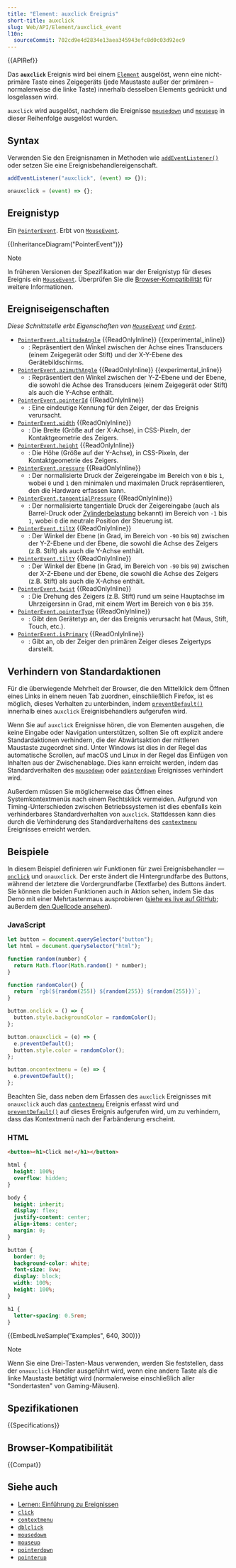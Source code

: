 ```yaml
---
title: "Element: auxclick Ereignis"
short-title: auxclick
slug: Web/API/Element/auxclick_event
l10n:
  sourceCommit: 702cd9e4d2834e13aea345943efc8d0c03d92ec9
---
```


{{APIRef}}

Das **`auxclick`** Ereignis wird bei einem [`Element`](/de/docs/Web/API/Element) ausgelöst, wenn eine nicht-primäre Taste eines Zeigegeräts (jede Maustaste außer der primären – normalerweise die linke Taste) innerhalb desselben Elements gedrückt und losgelassen wird.

`auxclick` wird ausgelöst, nachdem die Ereignisse [`mousedown`](/de/docs/Web/API/Element/mousedown_event) und [`mouseup`](/de/docs/Web/API/Element/mouseup_event) in dieser Reihenfolge ausgelöst wurden.

## Syntax

Verwenden Sie den Ereignisnamen in Methoden wie [`addEventListener()`](/de/docs/Web/API/EventTarget/addEventListener) oder setzen Sie eine Ereignisbehandlereigenschaft.

```js
addEventListener("auxclick", (event) => {});

onauxclick = (event) => {};
```

## Ereignistyp

Ein [`PointerEvent`](/de/docs/Web/API/PointerEvent). Erbt von [`MouseEvent`](/de/docs/Web/API/MouseEvent).

{{InheritanceDiagram("PointerEvent")}}

> [!NOTE]
> In früheren Versionen der Spezifikation war der Ereignistyp für dieses Ereignis ein [`MouseEvent`](/de/docs/Web/API/MouseEvent). Überprüfen Sie die [Browser-Kompatibilität](#browser-kompatibilität) für weitere Informationen.

## Ereigniseigenschaften

_Diese Schnittstelle erbt Eigenschaften von [`MouseEvent`](/de/docs/Web/API/MouseEvent) und [`Event`](/de/docs/Web/API/Event)._

- [`PointerEvent.altitudeAngle`](/de/docs/Web/API/PointerEvent/altitudeAngle) {{ReadOnlyInline}} {{experimental_inline}}
  - : Repräsentiert den Winkel zwischen der Achse eines Transducers (einem Zeigegerät oder Stift) und der X-Y-Ebene des Gerätebildschirms.
- [`PointerEvent.azimuthAngle`](/de/docs/Web/API/PointerEvent/azimuthAngle) {{ReadOnlyInline}} {{experimental_inline}}
  - : Repräsentiert den Winkel zwischen der Y-Z-Ebene und der Ebene, die sowohl die Achse des Transducers (einem Zeigegerät oder Stift) als auch die Y-Achse enthält.
- [`PointerEvent.pointerId`](/de/docs/Web/API/PointerEvent/pointerId) {{ReadOnlyInline}}
  - : Eine eindeutige Kennung für den Zeiger, der das Ereignis verursacht.
- [`PointerEvent.width`](/de/docs/Web/API/PointerEvent/width) {{ReadOnlyInline}}
  - : Die Breite (Größe auf der X-Achse), in CSS-Pixeln, der Kontaktgeometrie des Zeigers.
- [`PointerEvent.height`](/de/docs/Web/API/PointerEvent/height) {{ReadOnlyInline}}
  - : Die Höhe (Größe auf der Y-Achse), in CSS-Pixeln, der Kontaktgeometrie des Zeigers.
- [`PointerEvent.pressure`](/de/docs/Web/API/PointerEvent/pressure) {{ReadOnlyInline}}
  - : Der normalisierte Druck der Zeigereingabe im Bereich von `0` bis `1`, wobei `0` und `1` den minimalen und maximalen Druck repräsentieren, den die Hardware erfassen kann.
- [`PointerEvent.tangentialPressure`](/de/docs/Web/API/PointerEvent/tangentialPressure) {{ReadOnlyInline}}
  - : Der normalisierte tangentiale Druck der Zeigereingabe (auch als Barrel-Druck oder [Zylinderbelastung](https://en.wikipedia.org/wiki/Cylinder_stress) bekannt) im Bereich von `-1` bis `1`, wobei `0` die neutrale Position der Steuerung ist.
- [`PointerEvent.tiltX`](/de/docs/Web/API/PointerEvent/tiltX) {{ReadOnlyInline}}
  - : Der Winkel der Ebene (in Grad, im Bereich von `-90` bis `90`) zwischen der Y-Z-Ebene und der Ebene, die sowohl die Achse des Zeigers (z.B. Stift) als auch die Y-Achse enthält.
- [`PointerEvent.tiltY`](/de/docs/Web/API/PointerEvent/tiltY) {{ReadOnlyInline}}
  - : Der Winkel der Ebene (in Grad, im Bereich von `-90` bis `90`) zwischen der X-Z-Ebene und der Ebene, die sowohl die Achse des Zeigers (z.B. Stift) als auch die X-Achse enthält.
- [`PointerEvent.twist`](/de/docs/Web/API/PointerEvent/twist) {{ReadOnlyInline}}
  - : Die Drehung des Zeigers (z.B. Stift) rund um seine Hauptachse im Uhrzeigersinn in Grad, mit einem Wert im Bereich von `0` bis `359`.
- [`PointerEvent.pointerType`](/de/docs/Web/API/PointerEvent/pointerType) {{ReadOnlyInline}}
  - : Gibt den Gerätetyp an, der das Ereignis verursacht hat (Maus, Stift, Touch, etc.).
- [`PointerEvent.isPrimary`](/de/docs/Web/API/PointerEvent/isPrimary) {{ReadOnlyInline}}
  - : Gibt an, ob der Zeiger den primären Zeiger dieses Zeigertyps darstellt.

## Verhindern von Standardaktionen

Für die überwiegende Mehrheit der Browser, die den Mittelklick dem Öffnen eines Links in einem neuen Tab zuordnen, einschließlich Firefox, ist es möglich, dieses Verhalten zu unterbinden, indem [`preventDefault()`](/de/docs/Web/API/Event/preventDefault) innerhalb eines `auxclick` Ereignisbehandlers aufgerufen wird.

Wenn Sie auf `auxclick` Ereignisse hören, die von Elementen ausgehen, die keine Eingabe oder Navigation unterstützen, sollten Sie oft explizit andere Standardaktionen verhindern, die der Abwärtsaktion der mittleren Maustaste zugeordnet sind. Unter Windows ist dies in der Regel das automatische Scrollen, auf macOS und Linux in der Regel das Einfügen von Inhalten aus der Zwischenablage. Dies kann erreicht werden, indem das Standardverhalten des [`mousedown`](/de/docs/Web/API/Element/mousedown_event) oder [`pointerdown`](/de/docs/Web/API/Element/pointerdown_event) Ereignisses verhindert wird.

Außerdem müssen Sie möglicherweise das Öffnen eines Systemkontextmenüs nach einem Rechtsklick vermeiden. Aufgrund von Timing-Unterschieden zwischen Betriebssystemen ist dies ebenfalls kein verhinderbares Standardverhalten von `auxclick`. Stattdessen kann dies durch die Verhinderung des Standardverhaltens des [`contextmenu`](/de/docs/Web/API/Element/contextmenu_event) Ereignisses erreicht werden.

## Beispiele

In diesem Beispiel definieren wir Funktionen für zwei Ereignisbehandler — [`onclick`](/de/docs/Web/API/Element/click_event) und `onauxclick`. Der erste ändert die Hintergrundfarbe des Buttons, während der letztere die Vordergrundfarbe (Textfarbe) des Buttons ändert. Sie können die beiden Funktionen auch in Aktion sehen, indem Sie das Demo mit einer Mehrtastenmaus ausprobieren ([siehe es live auf GitHub](https://mdn.github.io/dom-examples/auxclick/); außerdem [den Quellcode ansehen](https://github.com/mdn/dom-examples/blob/main/auxclick/index.html)).

### JavaScript

```js
let button = document.querySelector("button");
let html = document.querySelector("html");

function random(number) {
  return Math.floor(Math.random() * number);
}

function randomColor() {
  return `rgb(${random(255)} ${random(255)} ${random(255)})`;
}

button.onclick = () => {
  button.style.backgroundColor = randomColor();
};

button.onauxclick = (e) => {
  e.preventDefault();
  button.style.color = randomColor();
};

button.oncontextmenu = (e) => {
  e.preventDefault();
};
```

Beachten Sie, dass neben dem Erfassen des `auxclick` Ereignisses mit `onauxclick` auch das [`contextmenu`](/de/docs/Web/API/Element/contextmenu_event) Ereignis erfasst wird und [`preventDefault()`](/de/docs/Web/API/Event/preventDefault) auf dieses Ereignis aufgerufen wird, um zu verhindern, dass das Kontextmenü nach der Farbänderung erscheint.

### HTML

```html
<button><h1>Click me!</h1></button>
```

```css hidden
html {
  height: 100%;
  overflow: hidden;
}

body {
  height: inherit;
  display: flex;
  justify-content: center;
  align-items: center;
  margin: 0;
}

button {
  border: 0;
  background-color: white;
  font-size: 8vw;
  display: block;
  width: 100%;
  height: 100%;
}

h1 {
  letter-spacing: 0.5rem;
}
```

{{EmbedLiveSample("Examples", 640, 300)}}

> [!NOTE]
> Wenn Sie eine Drei-Tasten-Maus verwenden, werden Sie feststellen, dass der `onauxclick` Handler ausgeführt wird, wenn eine andere Taste als die linke Maustaste betätigt wird (normalerweise einschließlich aller "Sondertasten" von Gaming-Mäusen).

## Spezifikationen

{{Specifications}}

## Browser-Kompatibilität

{{Compat}}

## Siehe auch

- [Lernen: Einführung zu Ereignissen](/de/docs/Learn_web_development/Core/Scripting/Events)
- [`click`](/de/docs/Web/API/Element/click_event)
- [`contextmenu`](/de/docs/Web/API/Element/contextmenu_event)
- [`dblclick`](/de/docs/Web/API/Element/dblclick_event)
- [`mousedown`](/de/docs/Web/API/Element/mousedown_event)
- [`mouseup`](/de/docs/Web/API/Element/mouseup_event)
- [`pointerdown`](/de/docs/Web/API/Element/pointerdown_event)
- [`pointerup`](/de/docs/Web/API/Element/pointerup_event)
